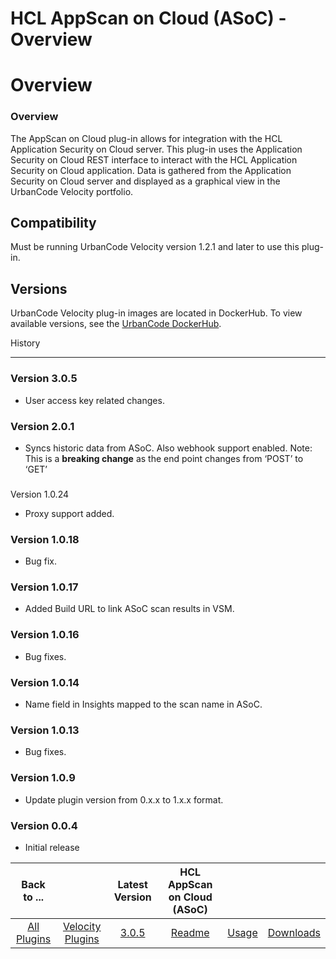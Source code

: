 
HCL AppScan on Cloud (ASoC) - Overview
======================================

# Overview



### Overview





The AppScan on Cloud plug-in allows for integration with the HCL Application Security on Cloud 
server. This plug-in uses the Application Security on Cloud REST interface to interact with the HCL Application Security
 on Cloud application. Data is gathered from the Application Security on Cloud server and displayed as a graphical view 
in the UrbanCode Velocity portfolio.


Compatibility
-------------


Must be running UrbanCode Velocity version 1.2.1 
and later to use this plug-in.


Versions
--------


UrbanCode Velocity plug-in images are located in DockerHub. To view
 available versions, see the [UrbanCode DockerHub](https://hub.docker.com/r/urbancode/ucv-ext-asoc/tags).


History

-------


### Version 3.0.5


* User access key related changes.


### Version 2.0.1


* Syncs historic data from ASoC. 
Also webhook support enabled. Note: This is a **breaking change** as the end point changes from ‘POST’ to ‘GET’


### 
Version 1.0.24


* Proxy support added.


### Version 1.0.18


* Bug fix.


### Version 1.0.17


* Added Build URL to 
link ASoC scan results in VSM.


### Version 1.0.16


* Bug fixes.


### Version 1.0.14


* Name field in Insights 
mapped to the scan name in ASoC.


### Version 1.0.13


* Bug fixes.


### Version 1.0.9


* Update plugin version from 
0.x.x to 1.x.x format.


### Version 0.0.4


* Initial release




|Back to ...||Latest Version|HCL AppScan on Cloud (ASoC) |||
| :---: | :---: | :---: | :---: | :---: | :---: |
|[All Plugins](../../index.md)|[Velocity Plugins](../README.md)|[3.0.5]()|[Readme](README.md)|[Usage](usage.md)|[Downloads](downloads.md)|
